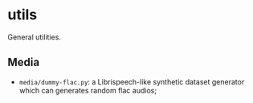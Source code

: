 # utils
General utilities.

## Media

* `media/dummy-flac.py`: a Librispeech-like synthetic dataset generator which can generates random flac audios;

